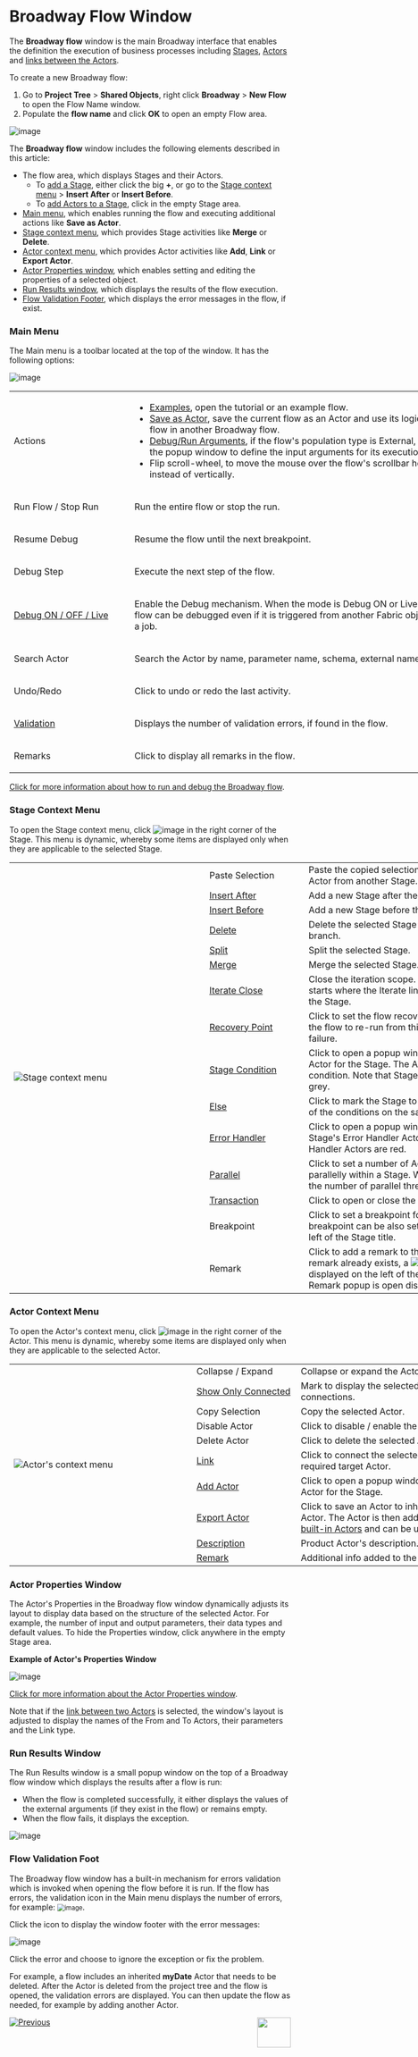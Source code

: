 # Broadway Flow Window

The **Broadway flow** window is the main Broadway interface that enables the definition the execution of business processes including [Stages](19_broadway_flow_stages.md), [Actors](03_broadway_actor.md) and [links between the Actors](07_broadway_flow_linking_actors.md). 

To create a new Broadway flow:
1. Go to **Project Tree** > **Shared Objects**, right click **Broadway** > **New Flow** to open the Flow Name window.
2. Populate the **flow name** and click **OK** to open an empty Flow area.

![image](images/99_18_01_main_flow_area.PNG)

The **Broadway flow** window includes the following elements described in this article:

- The flow area, which displays Stages and their Actors. 
  - To [add a Stage](19_broadway_flow_stages.md#how-do-i-add-or-delete-a-stage), either click the big **+**, or go to the [Stage context menu](18_broadway_flow_window.md#stage-context-menu) > **Insert After** or **Insert Before**. 
  - To [add Actors to a Stage](03_broadway_actor.md#how-do-i-add-actor-to-stage), click in the empty Stage area.
- [Main menu](18_broadway_flow_window.md#main-menu), which enables running the flow and executing additional actions like **Save as Actor**.
- [Stage context menu](18_broadway_flow_window.md#stage-context-menu), which provides Stage activities like **Merge** or **Delete**.
- [Actor context menu](18_broadway_flow_window.md#actor-context-menu), which provides Actor activities like **Add**, **Link** or **Export Actor**. 
- [Actor Properties window](18_broadway_flow_window.md#actor-properties-window), which enables setting and editing the properties of a selected object.
- [Run Results window](18_broadway_flow_window.md#run-results-window), which displays the results of the flow execution. 
- [Flow Validation Footer](18_broadway_flow_window.md#flow-validation-footer), which displays the error messages in the flow, if exist.

### Main Menu

The Main menu is a toolbar located at the top of the window. It has the following options:

![image](images/99_18_01_main_menu.PNG)

<table style="width: 900px;">
<tbody>
<tr>
<td width="170pxl">Actions</td>
<td width="630pxl">
<ul>
<li><a href="17_tutorial_and_flow_examples.md">Examples</a>, open the tutorial or an example flow.</li>
<li><a href="22_broadway_flow_inner_flows.md">Save as Actor</a>, save the current flow as an Actor and use its logic as an inner flow in another Broadway flow.</li>
<li><a href="25_broadway_flow_window_run_and_debug_flow.md">Debug/Run Arguments</a>, if the flow's population type is External, click to open the popup window to define the input arguments for its execution.</li>
<li>Flip scroll-wheel, to move the mouse over the flow's scrollbar horizontally instead of vertically.</li>
</ul>
</td>
</tr>
<tr>
<td width="200">Run Flow / Stop Run</td>
<td style="width: 465px;">
<p>Run the entire flow or stop the run.</p>
</td>
</tr>
<tr>
<td width="200">Resume Debug</td>
<td style="width: 465px;">
<p>Resume the flow until the next breakpoint.</p>
</td>
</tr>
<tr>
<td width="200">Debug Step</td>
<td style="width: 465px;">
<p>Execute the next step of the flow.</p>
</td>
</tr>
<tr>
<td width="200"><a title="Debug" href="25_broadway_flow_window_run_and_debug_flow.md#running-and-debugging-a-broadway-flow">Debug ON / OFF / Live</a></td>
<td style="width: 465px;">
<p>Enable the Debug mechanism. When the mode is Debug ON or Live Debug, the flow can be debugged even if it is triggered from another Fabric object, for example a job.</p>
</td>
</tr>
<tr>
<td width="200">Search Actor</td>
<td style="width: 465px;">
<p>Search the Actor by name, parameter name, schema, external name or const value.</p>
</td>
</tr>
<tr>
<td width="200">Undo/Redo</td>
<td style="width: 465px;">
<p>Click to undo or redo the last activity.</p>
</td>
</tr>
<tr>
<td><a href="18_broadway_flow_window.md#flow-validation-footer">Validation</a></td>
<td style="width: 465px;">
<p>Displays the number of validation errors, if found in the flow.</p>
</td>
</tr>
<tr>
<td width="200">Remarks</td>
<td style="width: 465px;">
<p>Click to display all remarks in the flow.</p>
</td>
</tr>
</tbody>
</table>





[Click for more information about how to run and debug the Broadway flow](25_broadway_flow_window_run_and_debug_flow.md).

### Stage Context Menu

To open the Stage context menu, click ![image](images/99_19_dots.PNG) in the right corner of the Stage. This menu is dynamic, whereby some items are displayed only when they are applicable to the selected Stage. 

<table style="width: 900px">
<tbody>
<tr>
<td rowspan="15" width="380pxl">
<p><img src="images/99_18_02_stage_menu_up.PNG" alt="Stage context menu" /></p>
</td>
<td width="120pxl">Paste Selection</td>
<td width="400pxl">Paste the copied selection, for example an Actor from another Stage.</td>
</tr>
<tr>
<td style="height: 18px; width: 174px;"><a href="19_broadway_flow_stages.md#how-do-i-add-or-delete-a-stage ">Insert After</a></td>
<td style="height: 18px; width: 381px;">Add a new Stage after the selected one.</td>
</tr>
<tr>
<td style="height: 18px; width: 174px;"><a href="19_broadway_flow_stages.md#how-do-i-add-or-delete-a-stage ">Insert Before</a></td>
<td style="width: 381px; height: 18px;">Add a new Stage before the selected one.</td>
</tr>
<tr>
<td style="height: 18px; width: 174px;"><a href="19_broadway_flow_stages.md#how-do-i-add-or-delete-a-stage "> Delete</a></td>
<td style="width: 381px; height: 18px;">Delete the selected Stage and its dependent branch.</td>
</tr>
<tr>
<td style="height: 18px; width: 174px;"><a href="19_broadway_flow_stages.md#how-do-i-split-or-merge-the-stages"> Split</a></td>
<td style="width: 381px; height: 18px;">Split the selected Stage.</td>
</tr>
<tr>
<td style="height: 18px; width: 174px;"><a href="19_broadway_flow_stages.md#how-do-i-split-or-merge-the-stages"> Merge</a></td>
<td style="width: 381px; height: 18px;">Merge the selected Stage.</td>
</tr>
<tr>
<td style="height: 36px; width: 174px;"><a href="19_broadway_flow_stages.md#how-do-i-split-or-merge-the-stages">Iterate Close</a></td>
<td style="width: 381px; height: 36px;">Close the iteration scope. The Iteration scope starts where the Iterate line type originates in the Stage.</td>
</tr>
<tr>
<td style="height: 17px; width: 174px;"><a href="29_recovery_point.md">Recovery Point</a></td>
<td style="width: 381px; height: 17px;">Click to set the flow recovery point to enable the flow to re-run from this point on during a failure.</td>
</tr>
<tr>
<td style="height: 54px; width: 174px;"><a href="19_broadway_flow_stages.md#what-is-a-stage-condition">Stage Condition</a></td>
<td style="width: 381px; height: 54px;">Click to open a popup window and select an Actor for the Stage. The Actor acts as a Stage condition. Note that Stage condition Actors are grey.</td>
</tr>
<tr>
<td style="height: 36px; width: 174px;"><a href="19_broadway_flow_stages.md#what-is-a-stage-condition">Else</a></td>
<td style="width: 381px; height: 36px;">Click to mark the Stage to be executed if none of the conditions on the same level are true.</td>
</tr>
<tr>
<td style="height: 54px; width: 174px;"><a href="24_error_handling.md">Error Handler</a></td>
<td style="width: 381px; height: 54px;">Click to open a popup window and select the Stage's Error Handler Actor. Note that Error Handler Actors are red.</td>
</tr>
<tr>
<td style="height: 36px; width: 174px;"><a href="19_broadway_flow_stages.md#support-parallel-actors-execution">Parallel</a></td>
<td style="width: 381px; height: 36px;">Click to set a number of Actors to be run parallelly within a Stage. When set, displays the number of parallel threads.</td>
</tr>
<tr>
<td style="height: 18px; width: 174px;"><a href="23_transactions.md">Transaction</a></td>
<td style="width: 381px; height: 18px;">Click to open or close the transaction.</td>
</tr>
<tr>
<td style="height: 54px; width: 174px;">Breakpoint</td>
<td style="width: 381px; height: 54px;">Click to set a breakpoint for the Stage. A breakpoint can be also set by clicking on the left of the Stage title.</td>
</tr>
<tr>
<td style="height: 72px; width: 174px;">Remark</td>
<td style="width: 381px; height: 72px;">Click to add a remark to the Stage. If the remark already exists, a <img src="images/99_17_green_ast.PNG" alt="green asterisk" /> it is displayed on the left of the three dots and the Remark popup is open displaying its text.&nbsp;</td>
</tr>
</tbody>
</table>






### Actor Context Menu

To open the Actor's context menu, click ![image](images/99_19_dots.PNG) in the right corner of the Actor. This menu is dynamic, whereby some items are displayed only when they are applicable to the selected Actor.

<table style="width: 900px;">
<tbody>
<tr>
<td rowspan="10" width="400pxl">
<p><img src="images/99_18_03_actor_menu_up.png" alt="Actor's context menu" /></p>
</td>
<td width="80pxl">Collapse / Expand</td>
<td width="420pxl">Collapse or expand the Actor and display its title.</td>
</tr>
<tr>
<td width="200"><a href="08_show_only_connected_actors.md">Show Only Connected</a></td>
<td style="width: 465px;">Mark to display the selected Actor and its connections.</td>
</tr>
<tr>
<td width="200">Copy Selection</td>
<td style="width: 465px;">Copy the selected Actor.</td>
</tr>
<tr>
<td width="200">Disable Actor</td>
<td style="width: 465px;">Click to disable / enable the Actor in the flow.</td>
</tr>
<tr>
<td width="200">Delete Actor</td>
<td style="width: 465px;">Click to delete the selected Actor from the flow.</td>
</tr>
<tr>
<td width="200"><a href="07_broadway_flow_linking_actors.md">Link</a></td>
<td style="width: 465px;">Click to connect the selected Actor and the required target Actor.</td>
</tr>
<tr>
<td width="200"><a href="03_broadway_actor.md#how-do-i-add-actor-to-stage">Add Actor</a></td>
<td style="width: 465px;">Click to open a popup window and select an Actor for the Stage.&nbsp;</td>
</tr>
<tr>
<td width="200"><a href="06_export_actor.md">Export Actor</a></td>
<td style="width: 465px;">Click to save an Actor to inherit the selected Actor. The Actor is then added to the list of <a href="04_built_in_actor_types.md">built-in Actors</a> and can be used in other flows.&nbsp;</td>
</tr>
<tr>
<td width="200"><a href="03_broadway_actor.md#actor-description-and-remark"> Description</a></td>
<td style="width: 465px;">Product Actor's description.</td>
</tr>
<tr>
<td width="200"><a href="03_broadway_actor.md#actor-description-and-remark"> Remark</a></td>
<td style="width: 465px;">Additional info added to the Actor instance.</td>
</tr>
</tbody>
</table>






### Actor Properties Window

The Actor's Properties in the Broadway flow window dynamically adjusts its layout to display data based on the structure of the selected Actor. For example, the number of input and output parameters, their data types and default values. To hide the Properties window, click anywhere in the empty Stage area. 

**Example of Actor's Properties Window**

![image](images/99_18_04_properties.PNG)

[Click for more information about the Actor Properties window](03_broadway_actor_window.md#broaway-actors-properties-window).

Note that if the [link between two Actors](07_broadway_flow_linking_actors.md) is selected, the window's layout is adjusted to display the names of the From and To Actors, their parameters and the Link type.

### Run Results Window

The Run Results window is a small popup window on the top of a Broadway flow window which displays the results after a flow is run:

- When the flow is completed successfully, it either displays the values of the external arguments (if they exist in the flow) or remains empty.
- When the flow fails, it displays the exception.

![image](images/99_18_run_res_1.PNG)

### Flow Validation Foot

The Broadway flow window has a built-in mechanism for errors validation which is invoked when opening the flow before it is run. If the flow has errors, the validation icon in the Main menu displays the number of errors, for example: <img src="images/99_validation_icon.PNG" alt="image" style="zoom: 80%;" />. 

Click the icon to display the window footer with the error messages:

![image](images/99_validation_output.PNG)

Click the error and choose to ignore the exception or fix the problem.

For example, a flow includes an inherited **myDate** Actor that needs to be deleted. After the Actor is deleted from the project tree and the flow is opened, the validation errors are displayed. You can then update the flow as needed, for example by adding another Actor. 




[![Previous](/articles/images/Previous.png)](17_tutorial_and_flow_examples.md)[<img align="right" width="60" height="54" src="/articles/images/Next.png">](19_broadway_flow_stages.md)
